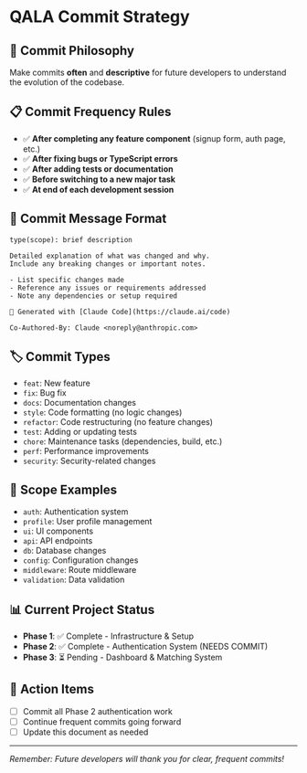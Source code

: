 # QALA Commit Strategy

## 🎯 Commit Philosophy
Make commits **often** and **descriptive** for future developers to understand the evolution of the codebase.

## 📋 Commit Frequency Rules
- ✅ **After completing any feature component** (signup form, auth page, etc.)
- ✅ **After fixing bugs or TypeScript errors**
- ✅ **After adding tests or documentation**
- ✅ **Before switching to a new major task**
- ✅ **At end of each development session**

## 📝 Commit Message Format
```
type(scope): brief description

Detailed explanation of what was changed and why.
Include any breaking changes or important notes.

- List specific changes made
- Reference any issues or requirements addressed
- Note any dependencies or setup required

🤖 Generated with [Claude Code](https://claude.ai/code)

Co-Authored-By: Claude <noreply@anthropic.com>
```

## 🏷️ Commit Types
- `feat`: New feature
- `fix`: Bug fix
- `docs`: Documentation changes
- `style`: Code formatting (no logic changes)
- `refactor`: Code restructuring (no feature changes)
- `test`: Adding or updating tests
- `chore`: Maintenance tasks (dependencies, build, etc.)
- `perf`: Performance improvements
- `security`: Security-related changes

## 📂 Scope Examples
- `auth`: Authentication system
- `profile`: User profile management
- `ui`: UI components
- `api`: API endpoints
- `db`: Database changes
- `config`: Configuration changes
- `middleware`: Route middleware
- `validation`: Data validation

## 📊 Current Project Status
- **Phase 1**: ✅ Complete - Infrastructure & Setup
- **Phase 2**: ✅ Complete - Authentication System (NEEDS COMMIT)
- **Phase 3**: ⏳ Pending - Dashboard & Matching System

## 🔄 Action Items
- [ ] Commit all Phase 2 authentication work
- [ ] Continue frequent commits going forward
- [ ] Update this document as needed

---
*Remember: Future developers will thank you for clear, frequent commits!*